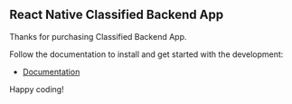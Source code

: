## React Native Classified Backend App

Thanks for purchasing Classified Backend App.

Follow the documentation to install and get started with the development:

-   [Documentation](https://listing-nb.gitbook.io/olo-full-app/)

Happy coding!
